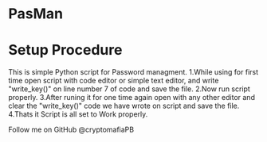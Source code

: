 # PasMan
# Setup Procedure
This is simple Python script for Password managment.
   1.While using for first time open script with code editor or simple text editor, and write "write_key()" on line number 7 of code and save the file.
   2.Now run script properly.
   3.After runing it for one time again open with any other editor and clear the "write_key()" code we have wrote on script and save the file.
   4.Thats it Script is all set to Work properly.

Follow me on GitHub @cryptomafiaPB
